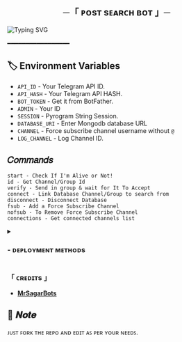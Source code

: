 <h2 align="center">
  ─「 ᴘᴏsᴛ  sᴇᴀʀᴄʜ  ʙᴏᴛ 」─
</h2>


![Typing SVG](https://readme-typing-svg.herokuapp.com/?lines=POST+SEARCH+BOT+!;CREATED+BY+MrSagarBots!;A+ADVANCE+BOT+WITH+COOL+FEATURES!)
</p>

 ━━━━━━━━━━━━━━━━━

## 🏷 Environment Variables
  - `API_ID` - Your Telegram API ID.
  - `API_HASH` - Your Telegram API HASH.
  - `BOT_TOKEN` - Get it from BotFather.
  - `ADMIN` - Your ID
  - `SESSION` - Pyrogram String Session.
  - `DATABASE_URI` - Enter Mongodb database URL
  - `CHANNEL` - Force subscribe channel username without `@`
  - `LOG_CHANNEL` - Log Channel ID.

## 𝐶𝑜𝑚𝑚𝑎𝑛𝑑𝑠
```
start - Check If I'm Alive or Not!
id - Get Channel/Group Id
verify - Send in group & wait for It To Accept
connect - Link Database Channel/Group to search from
disconnect - Disconnect Database
fsub - Add a Force Subscribe Channel
nofsub - To Remove Force Subscribe Channel
connections - Get connected channels list
```

<details>
<summary><h3>
- <b> ᴅᴇᴘʟᴏʏᴍᴇɴᴛ ᴍᴇᴛʜᴏᴅs </b>
</h3></summary>
<h3 align="center">
    ─「 ᴅᴇᴩʟᴏʏ ᴏɴ ʜᴇʀᴏᴋᴜ 」─
</h3>

[![Deploy](https://www.herokucdn.com/deploy/button.svg)](https://heroku.com/deploy?template=https://github.com/Ashrafmdmatin41/Post-Search-Bot)
<h3 align="center">
    ─「 ᴅᴇᴩʟᴏʏ ᴏɴ ᴋᴏʏᴇʙ 」─
</h3>
<p align="center"><a href="https://app.koyeb.com/deploy?type=git&repository=github.com/MrSagarBots/Post-Search-Bot&branch=main&name=Post-Search-Bot">
  <img src="https://www.koyeb.com/static/images/deploy/button.svg" alt="Deploy On Koyeb">
</a></p>
<h3 align="center">
    ─「 ᴅᴇᴩʟᴏʏ ᴏɴ ʀᴀɪʟᴡᴀʏ 」─
</h3>
<p align="center"><a href="https://railway.app/deploy?template=https://github.com/MrSagarBots/Post-Search-Bot"">
     <img height="45px" src="https://railway.app/button.svg">
</a></p>
<h3 align="center">
    ─「 ᴅᴇᴩʟᴏʏ ᴏɴ ʀᴇɴᴅᴇʀ 」─
</h3>
<p align="center"><a href="https://render.com/deploy?repo=https://github.com/MrSagarBots/Post-Search-Bot">
<img src="https://render.com/images/deploy-to-render-button.svg" alt="Deploy to Render">
</a></p>
</details>

<h3> 「 ᴄʀᴇᴅɪᴛs 」
</h3>

- <b>[MrSagarBots](https://github.com/MrSagarBots)</b>

## 📌  𝑵𝒐𝒕𝒆

ᴊᴜꜱᴛ ꜰᴏʀᴋ ᴛʜᴇ ʀᴇᴘᴏ ᴀɴᴅ ᴇᴅɪᴛ ᴀꜱ ᴘᴇʀ ʏᴏᴜʀ ɴᴇᴇᴅꜱ.
